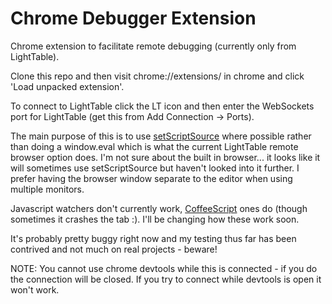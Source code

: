 Chrome Debugger Extension
=========================

Chrome extension to facilitate remote debugging (currently only from LightTable).

Clone this repo and then visit chrome://extensions/ in chrome and click 'Load unpacked extension'.

To connect to LightTable click the LT icon and then enter the WebSockets port for LightTable (get this from  Add Connection -> Ports).

The main purpose of this is to use [setScriptSource](https://developers.google.com/chrome-developer-tools/docs/protocol/1.1/debugger?hl=ro#command-setScriptSource) where possible rather than doing a window.eval which is what the current LightTable remote browser option does. I'm not sure about the built in browser... it looks like it will sometimes use setScriptSource but haven't looked into it further. I prefer having the browser window separate to the editor when using multiple monitors.

Javascript watchers don't currently work, [CoffeeScript](https://github.com/davecoates/lt-coffeescript) ones do (though sometimes it crashes the tab :). I'll be changing how these work soon.

It's probably pretty buggy right now and my testing thus far has been contrived and not much on real projects - beware!

NOTE: You cannot use chrome devtools while this is connected - if you do the connection will be closed. If you try to connect while devtools is open it won't work.
